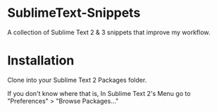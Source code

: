 SublimeText-Snippets
====================

A collection of Sublime Text 2 & 3 snippets that improve my workflow.


# Installation

Clone into your Sublime Text 2 Packages folder.  

If you don't know where that is, In Sublime Text 2's Menu go to "Preferences" > "Browse Packages..."